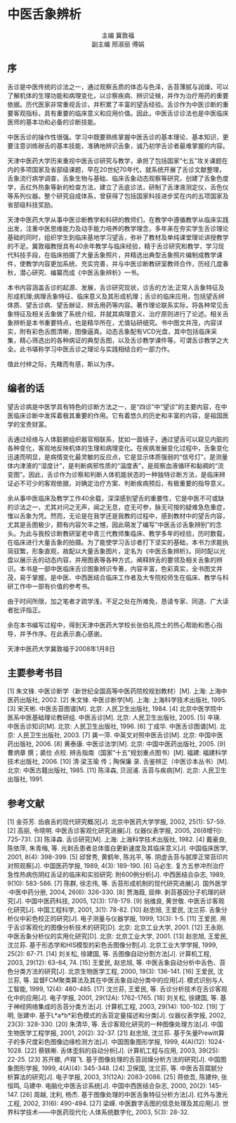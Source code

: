 # 中医舌象辨析

<center>主编 冀敦福<br/> 副主编 邢淑丽 傅娟</center>

## 序

舌诊是中医传统的诊法之一，通过观察舌质的体态与色泽，舌苔薄腻与润燥，可以了解机体的生理功能和病理变化，以诊察疾病、辨识证候，并作为治疗用药的重要依据。历代医家非常重视舌诊，并积累了丰富的望舌经验。舌诊作为中医诊断的重要客观指标，具有重要的临床意义和应用价值。因此，中医舌诊诊法也是中医临床医师的基本功和必备的诊断技能。

中医舌诊的操作性很强。学习中既要熟练掌握中医舌诊的基本理论、基本知识，更要注意训练辦舌的基本技能，准确地辨识舌象，诚乃初学舌诊者最难掌握的内容。

天津中医药大学历来重视中医舌诊研究与教学，承担了包括国家“七五”攻关课题在内的多项国家及省部级课题，早在20世纪70年代，就系统开展了舌诊文献整理，舌象流行病学调查，舌象生物与基础、临床舌象动态观察等研究，创建了舌象色度学，舌红外热象等新的检查方法，建立了舌底诊法，研制了舌津液测定仪，舌色仪等系列仪器。整个研究自成体系，曾获得了包括国家科技进步奖在内的五项国家及省部级科技奖励。

天津中医药大学从事中医诊断教学和科研的教师们，在教学中遵循教学从临床实践出发，注重中医思维能力及动手能力培养的教学理念，多年来在夯实学生舌诊理论基础的同时，组织学生到临床基地学习望舌，弥补了教材及单纯课堂理论讲授教学的不足。冀敦福教授具有40余年教学与临床经验，精于舌诊研究和教学，学习现代科技手段，在临床拍摄了大量舌象照片，并精选出典型舌象照片编制成教学课件，使教学内容更加系统、充实完善，并与中医诊断教研室教师合作，历经几度春秋，潜心研究、编纂而成《中医舌象辨析》一书。

本书内容涵盖舌诊的起源、发展，舌诊研究现状，诊舌的方法;正常人舌象特征及形成机理;病理舌象特征、临床意义及其形成机理；舌诊的临床应用，包括望舌辨体质、望舌诊病、望舌辦证、辨舌用药等内容。著作理论联系实际，将各种常见舌象特征及相关舌象做了系统介绍，并就其病理意义、治疗原则进行了论述。相关舌象辨析是本书重要特点，也是精华所在，尤值钻研细究。书中图文并茂，内容详实，附有彩色舌图清晰，图像逼真。动态舌象配有VCD光盘，其中包括临床采集，精心筛选出的各种病证的典型舌图，以及舌诊教学课件等。可谓舌诊教学之大全。此书堪称学习中医舌诊之理论与实践相结合的一部力作。

值此付梓之际，先睹而有感，斯以为序。

## 编者的话

望舌诊病是中医学具有特色的诊断方法之一，是“四诊”中“望诊”的主要内容，在中医临床诊断中发挥着极其重要的作用。它有着悠久的历史和丰富的内容，是祖国医学的宝贵财富。

舌通过经络与人体脏腑组织器官相联系，犹如一面镜子，通过望舌可以窥见内脏的各种变化，客观地反映机体的生理和病理变化。在疾病发展变化过程中，舌象变化迅速而明显，是病情变化最灵敏的反应点，它是显示体质强弱的“信号灯”，是测量体内津液的“湿度计”，是判断病邪性质的“温度表”，是观察血液循环和黏稠的“流变图”。因此，舌诊作为诊察和判断人体机能状态的一种独特诊断方法，是临床辨证必不可少的客观依据，对确定治疗方案、判断疾病预后，有极重要的指导意义。

余从事中医临床及教学工作40余载，深深感到望舌的重要性，它是中医不可或缺的诊法之一，尤其对问之无声，闻之无息，症无可参，脉无可按的疑难急危重症，惟以舌象为凭。然而，无论是在我学还是我教的过程中，感到教材中的望舌内容，尤其是舌图极少，颇有内容欠丰之憾，因此萌发了编写“中医舌诊舌象辨别”的念头。为此与我校诊断教研室老中青三代教师集临床、教学多年的经验，历时数载，在临床进行大量舌象的拍摄。为了能使学习舌诊者打下坚实的基础，本书力求能执简驭繁，形象直观，故配以大量舌象图片，定名为《中医舌象辨析》。同时配以光盘以展示舌的动态内容，并用图表等各种方式，阐释辨舌的要领及相关舌象的辨识。本书是一部中医临床舌诊图象辨识专著，内容丰富，色彩真实，全书图文并茂，易于掌握。是中医、中西医结合临床工作者及大专院校师生在临床、教学与科研工作中一部有价值的参考书。

由于时间所限，加之笔者才疏学浅，不足之处在所难免，恳请专家、同道、广大读者批评指正。

余在本书编写过程中，得到天津中医药大学校长张伯礼院士的热心帮助和悉心指导，并予作序。在此表示衷心感谢。

天津中医药大学冀敦福于2008年1月8日

## 主要参考书目

[1] 朱文锋. 中医诊断学（新世纪全国高等中医药院校规划教材）[M]. 上海: 上海中医药出版社, 2002.
[2] 朱文锋. 中医诊断学[M]. 上海: 上海科学技术出版社, 1995.
[3] 宋天彬. 中医舌苔图谱[M]. 北京: 人民卫生出版社, 1984.
[4] 北京中医学院中医系中医基础理论教研组. 中医舌诊[M]. 北京: 人民卫生出版社, 2005.
[5] 辛瑛. 中医舌诊知识[M]. 北京: 人民卫生出版社, 1996.
[6] 丁成华. 中医舌诊图谱[M]. 北京: 人民卫生出版社, 2003.
[7] 龚一萍. 中英文对照中医舌诊[M]. 北京: 中国中医药出版社, 2006.
[8] 黄泰康. 中医诊法学[M]. 北京: 中国中医药出版社, 2005.
[9] 曹炳章 撰；裘俭 点校. 辨舌指南（国家“十五”规划重点图书）[M]. 福建: 福建科学技术出版社, 2006.
[10] 清·梁玉瑜 传；陶保廉 录. 舌鉴辨正（中医诊本丛书）[M]. 北京: 中医古籍出版社, 1985.
[11] 陈泽森, 贝润浦. 舌苔与疾病[M]. 北京: 人民卫生出版社, 1991.

## 参考文献

[1] 金芬芳. 齿痕舌的现代研究概况[J]. 北京中医药大学学报, 2002, 25(1): 57-59.
[2] 高丽, 令晓明. 中医舌诊客观化研究进展[J]. 仪器仪表学报, 2005, 26(8增刊): 725-731.
[3] 陈泽森. 舌诊研究[M]. 上海: 上海科学技术出版社, 1982.
[4] 戴豪良, 陈依萍, 朱青梅, 等. 光剥舌患者总体蛋白更新速度及其临床意义[J]. 中国临床医学, 2001, 8(4): 398-399.
[5] 邱曾秀, 黄鹤年, 陈兆平, 等. 阴虚舌苔与腻厚正常苔印片对照观察[J]. 中国医药学报, 1989, 4(3): 189-190.
[6] 马必生. 复方五参冲剂治疗急性热病伤阴红舌证的临床和实验研究: 附600例分析[J]. 中西医结合杂志, 1989, 9(10): 583-586.
[7] 陈群, 徐志伟, 等. 舌苔形成机制的现代研究进展[J]. 国外医学·中医中药分册, 2004, 26(6): 326-330.
[8] 贾海葭, 屈伸. 剥苔基因分子机理的研究[J]. 中国中医药科技, 2005, 12(3): 178-179.
[9] 翁维良, 黄世敬. 中医舌诊客观化研究[J]. 中国工程科学, 2001, 3(1): 78-82.
[10] 赵忠旭, 王爱民, 沈兰荪. 舌象分析仪中彩色校正的研究[J]. 电子测量与仪器学报, 1999, 13(3): 1-5.
[11] 王爱民. 用于舌诊客观化的图像分析技术的研究[D]. 北京: 北京工业大学, 2001.
[12] 王永刚. 中医舌象分析仪的实用化研究[D]. 北京: 北京工业大学, 2001.
[13] 赵忠旭, 王爱民, 沈兰荪. 基于形态学和HIS模型的彩色舌图像分割[J]. 北京工业大学学报, 1999, 25(2): 67-71.
[14] 刘关松, 徐建国, 等. 舌图像自动分割方法[J]. 计算机工程, 2003, 29(12): 63-64, 74.
[15] 王爱民, 赵忠旭, 等. 中医舌象自动分析中舌色、苔色分类方法的研究[J]. 北京生物医学工程, 2000, 19(3): 136-141.
[16] 王爱民, 沈兰荪, 等. 监督FCM聚类算法及其在中医舌象自动分类中的应用[J]. 模式识别与人工智能, 1999, 12(4): 480-485.
[17] 沈兰荪, 王爱民, 等. 舌诊分析技术在舌诊客观化中的应用[J]. 电子学报, 2001, 29(12A): 1762-1765.
[18] 刘关松, 徐建国, 等. 基于神经网络集成的舌苔分类方法[J]. 计算机工程, 2003, 29(14): 100-102.
[19] 丁明, 张建中. 基于L\*a\*b\*彩色模式的舌苔定量描述和分类[J]. 仪器仪表学报, 2002, 23(3): 328-330.
[20] 朱清华, 等. 舌诊客观化研究的一种图像处理方法[J]. 中国生物医学工程学报, 2001, 20(2): 32-37.
[21] 赵忠旭, 沈兰荪. 基于矢量Prewitt算子的多尺度彩色图像边缘检测方法[J]. 中国图象图形学报, 1999, 4(A)(12): 1024-1028.
[22] 蔡轶晰. 舌体歪斜的自动分析[J]. 计算机工程与应用, 2003, 39(25): 22-25.
[23] 苏开娜, 卢翔飞. 基于图像处理的舌苔润燥分析方法的研究[J]. 中国图象图形学报, 1999, 4(A)(4): 345-348.
[24] 卫保国, 沈兰荪, 等. 中医舌苔腐腻分析算法的研究[J]. 电子学报, 2003, 31(12A): 2083-2086.
[25] 蒋依吾, 陈建仲, 张恒鸣, 马建中. 电脑化中医舌诊系统[J]. 中国中西医结合杂志, 2000, 20(2): 145-147.
[26] 周越, 沈利, 杨杰. 基于图像处理的中医舌象特征分析方法[J]. 红外与激光工程, 2002, 31(6): 490-494.
[27] 梁嵘. 中医数字舌图的信息处理及其应用[J]. 世界科学技术——中医药现代化·人体系统数字化, 2003, 5(3): 28-32.